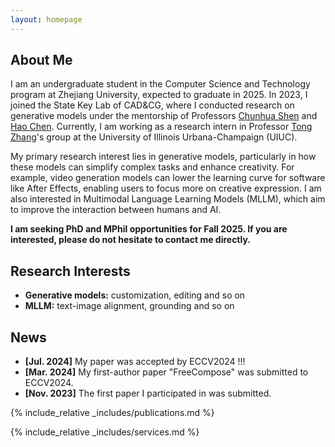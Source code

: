 ```yaml
---
layout: homepage
---
```


## About Me

I am an undergraduate student in the Computer Science and Technology program at Zhejiang University, expected to graduate in 2025. In 2023, I joined the State Key Lab of CAD&CG, where I conducted research on generative models under the mentorship of Professors [Chunhua Shen](https://cshen.github.io/) and [Hao Chen](https://stan-haochen.github.io/). Currently, I am working as a research intern in Professor [Tong Zhang](https://tongzhang-ml.org/)'s group at the University of Illinois Urbana-Champaign (UIUC).

My primary research interest lies in generative models, particularly in how these models can simplify complex tasks and enhance creativity. For example, video generation models can lower the learning curve for software like After Effects, enabling users to focus more on creative expression. I am also interested in Multimodal Language Learning Models (MLLM), which aim to improve the interaction between humans and AI.

**I am seeking PhD and MPhil opportunities for Fall 2025. If you are interested, please do not hesitate to contact me directly.**

## Research Interests

- **Generative models:** customization, editing and so on
- **MLLM:** text-image alignment, grounding and so on

## News

- **[Jul. 2024]** My paper was accepted by ECCV2024 !!!
- **[Mar. 2024]** My first-author paper "FreeCompose" was submitted to ECCV2024.
- **[Nov. 2023]** The first paper I participated in was submitted.

{% include_relative _includes/publications.md %}

{% include_relative _includes/services.md %}
